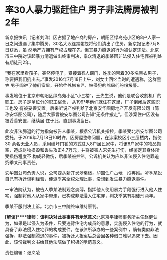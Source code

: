 # 率30人暴力驱赶住户 男子非法腾房被判2年

新京报快讯（记者刘洋）因占据了地产商的房产，朝阳区绿岛苑小区的8户人家一日之间遭遇了集中腾房，30名大汉连踹带拽将他们清出了住房。新京报记者7月8日获悉，虽
然地产方拥有产权占理在先，但其暴力腾退的行为被认定违法。北京市三中院对该起暴力清退做出终审判决，率众清退的季某因非法侵入住宅罪被判处有期徒刑2年。

“我在家里看孩子，突然停电了，紧接着有人踹门，姓季的带着30多名黑衣男子，称要把我们扔出去。”事发2016年7月18日上午，刘女士回忆当时的遭遇称，这群黑衣
男子闯进了他们家里，开始往外搬东西。被侵犯的邻居们纷纷报警。

事发地位于北京市朝阳区绿岛苑小区“小三楼”，王先生说，他们是联合收割机厂的职工，房子是单位分的职工宿舍， 从1997年他们就住在这里，厂子倒闭后这些职工也没
有被妥善安置。后来听说产权判给了北京安华图房地产开发有限公司（简称安华图公司），随后大家曾被安华图公司告知“无条件搬走”。但涉案住户因没有被妥善安置，继续居
住于此，直到事发当日。

此次非法腾退的行为指向被告人季某，根据公诉机关指控，季某受北京安华图公司委托，于2016年7月18日10时许，因房屋整修问题，在涉案校区小三层楼内，指使30
余名无业人员，采用破坏门锁的方式进入8户居民家中，将该8户家中的物品搬空，造成财物损毁和丢失攻击4.7万元，并将被害人宋先生打伤，经鉴定其身体所受损伤程度不
构成轻微伤，后季某被控制。公诉机关认为应以非法侵入住宅罪追究季某刑事责任。

安华图公司负责人说，公司要从新开发涉案楼，却因住户占地一拖再拖。听季某说自己有拆迁谈判经验，便派季某全权处理此事，没想到发生暴力腾退事件。

一审法院认为，被告人季某法制观念淡薄，指挥他人使用暴力手段强行进入他人住宅，强制将他人从家中带走，已构成非法侵入住宅罪，判决季某有期徒刑两年。

季某不服判决上诉。北京市三中院终审维持原判。

**[解读]****律师：该判决对此类事件有示范意义**北京京平律师事务所主任赵健认为，如果是以侵入为条件，只要违背住宅内成员的意思，实施侵入住宅的行为，就具备了非法侵入住宅罪的构成要件。在该律所承办的一些案例中
，确有类似非法强拆、非法强制腾退的事件，被拆迁人报案后总会因各种借口难以追究下去。因此，该份裁判文书给其他法院做了积极的示范意义。

责任编辑：张义凌

